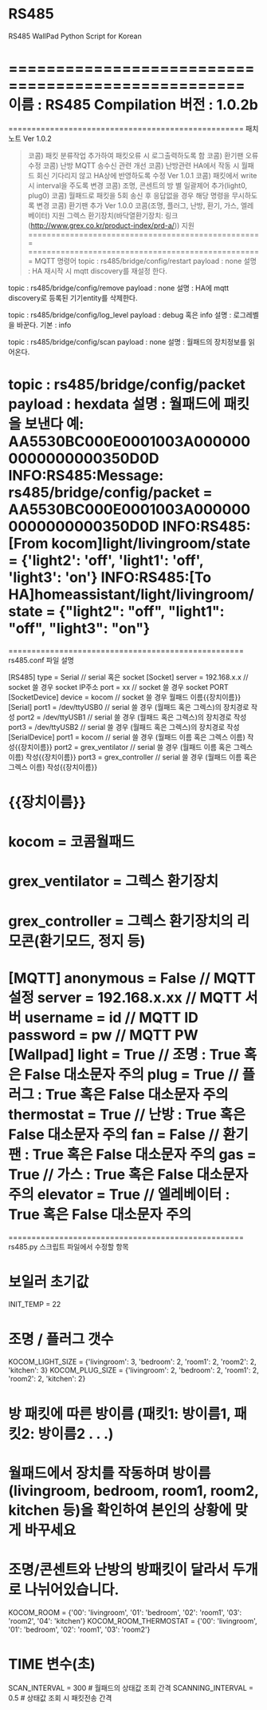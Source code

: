 # RS485
RS485 WallPad Python Script for Korean

===================================================
이름 : RS485 Compilation
버전 : 1.0.2b
===================================================
===================================================
패치노트
Ver 1.0.2
> 코콤) 패킷 분류작업 추가하여 패킷오류 시 로그출력하도록 함
> 코콤) 환기팬 오류 수정
> 코콤) 난방 MQTT 송수신 관련 개선
> 코콤) 난방관련 HA에서 작동 시 월패드 회신 기다리지 않고 HA상에 반영하도록 수정
Ver 1.0.1
> 코콤) 패킷에서 write 시 interval을 주도록 변경
> 코콤) 조명, 콘센트의 방 별 일괄제어 추가(light0, plug0)
> 코콤) 월패드로 패킷을 5회 송신 후 응답없을 경우 해당 명령을 무시하도록 변경
> 코콤) 환기팬 추가
Ver 1.0.0
> 코콤(조명, 플러그, 난방, 환기, 가스, 엘레베이터) 지원
> 그렉스 환기장치(바닥열환기장치: 링크(http://www.grex.co.kr/product-index/prd-a/)) 지원
===================================================
===================================================
MQTT 명령어
topic : rs485/bridge/config/restart
payload : none
설명 : HA 재시작 시 mqtt discovery를 재설정 한다.

topic : rs485/bridge/config/remove
payload : none
설명 : HA에 mqtt discovery로 등록된 기기entity를 삭제한다.

topic : rs485/bridge/config/log_level
payload : debug 혹은 info
설명 : 로그레벨을 바꾼다. 기본 : info

topic : rs485/bridge/config/scan
payload : none
설명 : 월패드의 장치정보를 읽어온다.

topic : rs485/bridge/config/packet
payload : hexdata
설명 : 월패드에 패킷을 보낸다
예: AA5530BC000E0001003A0000000000000000350D0D
INFO:RS485:Message: rs485/bridge/config/packet = AA5530BC000E0001003A0000000000000000350D0D
INFO:RS485:[From kocom]light/livingroom/state = {'light2': 'off', 'light1': 'off', 'light3': 'on'}
INFO:RS485:[To HA]homeassistant/light/livingroom/state = {"light2": "off", "light1": "off", "light3": "on"}
===================================================
===================================================
rs485.conf 파일 설명

[RS485]
type = Serial                    // serial 혹은 socket
[Socket]
server = 192.168.x.x           // socket 쓸 경우 socket IP주소
port = xx                        // socket 쓸 경우 socket PORT
[SocketDevice]
device = kocom               // socket 쓸 경우 월패드 이름{{장치이름}}
[Serial]
port1 = /dev/ttyUSB0        // serial 쓸 경우 (월패드 혹은 그렉스)의 장치경로 작성
port2 = /dev/ttyUSB1        // serial 쓸 경우 (월패드 혹은 그렉스)의 장치경로 작성
port3 = /dev/ttyUSB2        // serial 쓸 경우 (월패드 혹은 그렉스)의 장치경로 작성
[SerialDevice]
port1 = kocom               // serial 쓸 경우 (월패드 이름 혹은 그렉스 이름) 작성{{장치이름}}
port2 = grex_ventilator     // serial 쓸 경우 (월패드 이름 혹은 그렉스 이름) 작성{{장치이름}}
port3 = grex_controller     // serial 쓸 경우 (월패드 이름 혹은 그렉스 이름) 작성{{장치이름}}

# {{장치이름}}
# kocom = 코콤월패드
# grex_ventilator = 그렉스 환기장치
# grex_controller = 그렉스 환기장치의 리모콘(환기모드, 정지 등)

[MQTT]
anonymous = False           // MQTT 설정
server = 192.168.x.xx         // MQTT 서버
username = id                 // MQTT ID
password = pw                // MQTT PW
[Wallpad]
light = True                    // 조명 : True 혹은 False 대소문자 주의
plug = True                    // 플러그 : True 혹은 False 대소문자 주의
thermostat = True            // 난방 : True 혹은 False 대소문자 주의
fan = False                     // 환기팬 : True 혹은 False 대소문자 주의
gas = True                     // 가스 : True 혹은 False 대소문자 주의
elevator = True               // 엘레베이터 : True 혹은 False 대소문자 주의
===================================================
===================================================
rs485.py 스크립트 파일에서 수정할 항목

# 보일러 초기값
INIT_TEMP = 22
# 조명 / 플러그 갯수
KOCOM_LIGHT_SIZE            = {'livingroom': 3, 'bedroom': 2, 'room1': 2, 'room2': 2, 'kitchen': 3}
KOCOM_PLUG_SIZE             = {'livingroom': 2, 'bedroom': 2, 'room1': 2, 'room2': 2, 'kitchen': 2}

# 방 패킷에 따른 방이름 (패킷1: 방이름1, 패킷2: 방이름2 . . .)
# 월패드에서 장치를 작동하며 방이름(livingroom, bedroom, room1, room2, kitchen 등)을 확인하여 본인의 상황에 맞게 바꾸세요
# 조명/콘센트와 난방의 방패킷이 달라서 두개로 나뉘어있습니다.
KOCOM_ROOM                  = {'00': 'livingroom', '01': 'bedroom', '02': 'room1', '03': 'room2', '04': 'kitchen'}
KOCOM_ROOM_THERMOSTAT       = {'00': 'livingroom', '01': 'bedroom', '02': 'room1', '03': 'room2'}

# TIME 변수(초)
SCAN_INTERVAL = 300         # 월패드의 상태값 조회 간격
SCANNING_INTERVAL = 0.5     # 상태값 조회 시 패킷전송 간격
